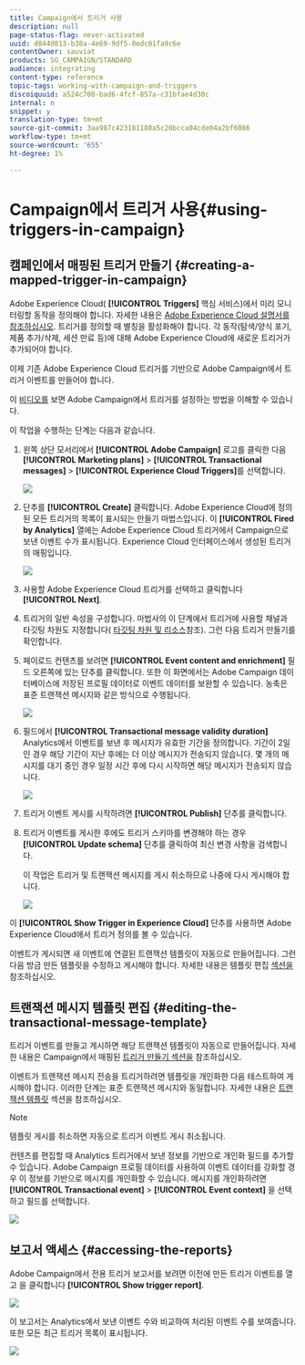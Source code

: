 ```yaml
---
title: Campaign에서 트리거 사용
description: null
page-status-flag: never-activated
uuid: d844d013-b38a-4e69-9df5-0edc01fa9c6e
contentOwner: sauviat
products: SG_CAMPAIGN/STANDARD
audience: integrating
content-type: reference
topic-tags: working-with-campaign-and-triggers
discoiquuid: a524c700-bad6-4fcf-857a-c31bfae4d30c
internal: n
snippet: y
translation-type: tm+mt
source-git-commit: 3aa987c423181180a5c20bcca04cde04a2bf6086
workflow-type: tm+mt
source-wordcount: '655'
ht-degree: 1%

---
```



# Campaign에서 트리거 사용{#using-triggers-in-campaign}

## 캠페인에서 매핑된 트리거 만들기 {#creating-a-mapped-trigger-in-campaign}

Adobe Experience Cloud( **[!UICONTROL Triggers]** 핵심 서비스)에서 미리 모니터링할 동작을 정의해야 합니다. 자세한 내용은 [Adobe Experience Cloud 설명서를 참조하십시오](https://marketing.adobe.com/resources/help/en_US/mcloud/triggers.html). 트리거를 정의할 때 별칭을 활성화해야 합니다. 각 동작(탐색/양식 포기, 제품 추가/삭제, 세션 만료 등)에 대해 Adobe Experience Cloud에 새로운 트리거가 추가되어야 합니다.

이제 기존 Adobe Experience Cloud 트리거를 기반으로 Adobe Campaign에서 트리거 이벤트를 만들어야 합니다.

이 [비디오를](https://helpx.adobe.com/marketing-cloud/how-to/email-marketing.html#step-two) 보면 Adobe Campaign에서 트리거를 설정하는 방법을 이해할 수 있습니다.

이 작업을 수행하는 단계는 다음과 같습니다.

1. 왼쪽 상단 모서리에서 **[!UICONTROL Adobe Campaign]** 로고를 클릭한 다음 **[!UICONTROL Marketing plans]** > **[!UICONTROL Transactional messages]** > **[!UICONTROL Experience Cloud Triggers]**&#x200B;를 선택합니다.

   ![](assets/remarketing_1.png)

1. 단추를 **[!UICONTROL Create]** 클릭합니다. Adobe Experience Cloud에 정의된 모든 트리거의 목록이 표시되는 만들기 마법스입니다. 이 **[!UICONTROL Fired by Analytics]** 열에는 Adobe Experience Cloud 트리거에서 Campaign으로 보낸 이벤트 수가 표시됩니다. Experience Cloud 인터페이스에서 생성된 트리거의 매핑입니다.

   ![](assets/remarketing_2.png)

1. 사용할 Adobe Experience Cloud 트리거를 선택하고 클릭합니다 **[!UICONTROL Next]**.
1. 트리거의 일반 속성을 구성합니다. 마법사의 이 단계에서 트리거에 사용할 채널과 타깃팅 차원도 지정합니다( [타깃팅 차원 및 리소스](../../automating/using/query.md#targeting-dimensions-and-resources)참조). 그런 다음 트리거 만들기를 확인합니다.
1. 페이로드 컨텐츠를 보려면 **[!UICONTROL Event content and enrichment]** 필드 오른쪽에 있는 단추를 클릭합니다. 또한 이 화면에서는 Adobe Campaign 데이터베이스에 저장된 프로필 데이터로 이벤트 데이터를 보완할 수 있습니다. 농축은 표준 트랜잭션 메시지와 같은 방식으로 수행됩니다.

   ![](assets/remarketing_3.png)

1. 필드에서 **[!UICONTROL Transactional message validity duration]** Analytics에서 이벤트를 보낸 후 메시지가 유효한 기간을 정의합니다. 기간이 2일인 경우 해당 기간이 지난 후에는 더 이상 메시지가 전송되지 않습니다. 몇 개의 메시지를 대기 중인 경우 일정 시간 후에 다시 시작하면 해당 메시지가 전송되지 않습니다.

   ![](assets/remarketing_4.png)

1. 트리거 이벤트 게시를 시작하려면 **[!UICONTROL Publish]** 단추를 클릭합니다.
1. 트리거 이벤트를 게시한 후에도 트리거 스키마를 변경해야 하는 경우 **[!UICONTROL Update schema]** 단추를 클릭하여 최신 변경 사항을 검색합니다.

   이 작업은 트리거 및 트랜잭션 메시지를 게시 취소하므로 나중에 다시 게시해야 합니다.

   ![](assets/remarketing_11.png)

이 **[!UICONTROL Show Trigger in Experience Cloud]** 단추를 사용하면 Adobe Experience Cloud에서 트리거 정의를 볼 수 있습니다.

이벤트가 게시되면 새 이벤트에 연결된 트랜잭션 템플릿이 자동으로 만들어집니다. 그런 다음 방금 만든 템플릿을 수정하고 게시해야 합니다. 자세한 내용은 템플릿 편집 [섹션을](../../start/using/marketing-activity-templates.md) 참조하십시오.

## 트랜잭션 메시지 템플릿 편집 {#editing-the-transactional-message-template}

트리거 이벤트를 만들고 게시하면 해당 트랜잭션 템플릿이 자동으로 만들어집니다. 자세한 내용은 Campaign에서 매핑된 [트리거 만들기 섹션을](#creating-a-mapped-trigger-in-campaign) 참조하십시오.

이벤트가 트랜잭션 메시지 전송을 트리거하려면 템플릿을 개인화한 다음 테스트하여 게시해야 합니다. 이러한 단계는 표준 트랜잭션 메시지와 동일합니다. 자세한 내용은 [트랜잭션 템플릿](../../channels/using/event-transactional-messages.md#personalizing-a-transactional-message) 섹션을 참조하십시오.

>[!NOTE]
>
>템플릿 게시를 취소하면 자동으로 트리거 이벤트 게시 취소됩니다.

컨텐츠를 편집할 때 Analytics 트리거에서 보낸 정보를 기반으로 개인화 필드를 추가할 수 있습니다. Adobe Campaign 프로필 데이터를 사용하여 이벤트 데이터를 강화할 경우 이 정보를 기반으로 메시지를 개인화할 수 있습니다. 메시지를 개인화하려면 **[!UICONTROL Transactional event]** > **[!UICONTROL Event context]** 을 선택하고 필드를 선택합니다.

![](assets/remarketing_8.png)

## 보고서 액세스 {#accessing-the-reports}

Adobe Campaign에서 전용 트리거 보고서를 보려면 이전에 만든 트리거 이벤트를 열고 을 클릭합니다 **[!UICONTROL Show trigger report]**.

![](assets/remarketing_9.png)

이 보고서는 Analytics에서 보낸 이벤트 수와 비교하여 처리된 이벤트 수를 보여줍니다. 또한 모든 최근 트리거 목록이 표시됩니다.

![](assets/trigger_uc_browse_14.png)

